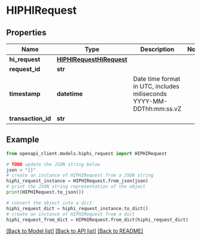 # HIPHIRequest


## Properties

Name | Type | Description | Notes
------------ | ------------- | ------------- | -------------
**hi_request** | [**HIPHIRequestHiRequest**](HIPHIRequestHiRequest.md) |  | 
**request_id** | **str** |  | 
**timestamp** | **datetime** | Date time format in UTC, includes miliseconds YYYY-MM-DDThh:mm:ss.vZ | 
**transaction_id** | **str** |  | 

## Example

```python
from openapi_client.models.hiphi_request import HIPHIRequest

# TODO update the JSON string below
json = "{}"
# create an instance of HIPHIRequest from a JSON string
hiphi_request_instance = HIPHIRequest.from_json(json)
# print the JSON string representation of the object
print(HIPHIRequest.to_json())

# convert the object into a dict
hiphi_request_dict = hiphi_request_instance.to_dict()
# create an instance of HIPHIRequest from a dict
hiphi_request_from_dict = HIPHIRequest.from_dict(hiphi_request_dict)
```
[[Back to Model list]](../README.md#documentation-for-models) [[Back to API list]](../README.md#documentation-for-api-endpoints) [[Back to README]](../README.md)


